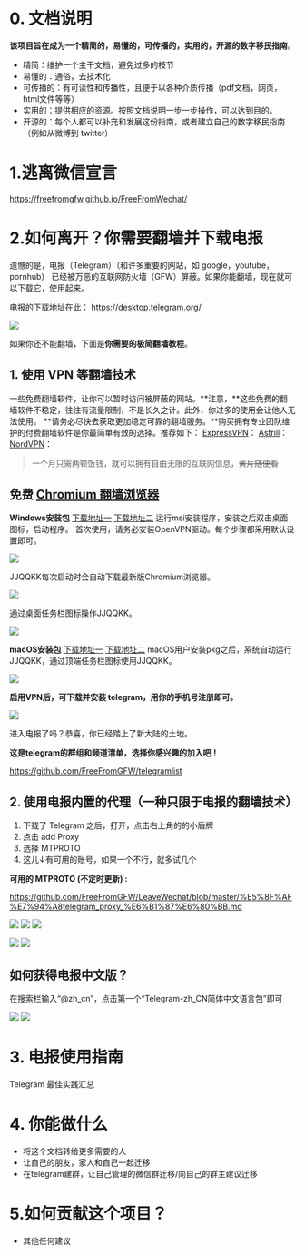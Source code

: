 # 0. 文档说明

**该项目旨在成为一个精简的，易懂的，可传播的，实用的，开源的数字移民指南**。

- 精简：维护一个主干文档，避免过多的枝节
- 易懂的：通俗，去技术化
- 可传播的：有可读性和传播性，且便于以各种介质传播（pdf文档，网页，html文件等等）
- 实用的：提供相应的资源。按照文档说明一步一步操作，可以达到目的。
- 开源的：每个人都可以补充和发展这份指南，或者建立自己的数字移民指南（例如从微博到 twitter）


# 1.逃离微信宣言  

https://freefromgfw.github.io/FreeFromWechat/

# 2.如何离开？你需要翻墙并下载电报

遗憾的是，电报（Telegram）（和许多重要的网站，如 google，youtube，pornhub） 已经被万恶的互联网防火墙（GFW）屏蔽。如果你能翻墙，现在就可以下载它，使用起来。

电报的下载地址在此：
https://desktop.telegram.org/ 

![](https://paper-attachments.dropbox.com/s_16D361C7C27E60B2A9BC5B5F5A303825ECE82F835FA5A2701247B36958104B1F_1581272694312_image.png)


如果你还不能翻墙，下面是**你需要的极简翻墙教程**。

## 1. 使用 VPN 等翻墙技术

一些免费翻墙软件，让你可以暂时访问被屏蔽的网站。**注意，**这些免费的翻墙软件不稳定，往往有流量限制，不是长久之计。此外，你过多的使用会让他人无法使用。
**请务必尽快去获取更加稳定可靠的翻墙服务。**购买拥有专业团队维护的付费翻墙软件是你最简单有效的选择。推荐如下：
[ExpressVPN](https://www.expressvpn.com/)：
[Astrill](https://www.astrill.com/)：
[NordVPN](https://nordvpn.com/zh/special/?utm_medium=affiliate&utm_term&utm_content&utm_campaign=off15&utm_source=aff36598)：

> 一个月只需两顿饭钱，就可以拥有自由无限的互联网信息，~~黄片随便看~~
## **免费** [**Chromium 翻墙浏览器**](https://github.com/syk989666/jjqqkk-chromium-#%E4%B8%8B%E8%BD%BDjjqqkk)

**Windows安装包**
[下载地址一](http://5.1.70.143/JJQQKK-2.6.7.msi)
[下载地址二](https://github.com/jjqqkk/chromium/releases/download/80.0.3983.2/JJQQKK-2.6.7.msi)
运行msi安装程序，安装之后双击桌面图标，启动程序。
首次使用，请务必安装OpenVPN驱动。每个步骤都采用默认设置即可。

![](https://github.com/jjqqkk/chromium/raw/master/images/windows-install-driver.png)


JJQQKK每次启动时会自动下载最新版Chromium浏览器。

![](https://github.com/jjqqkk/chromium/raw/master/images/windows-getting-chrome.png)


通过桌面任务栏图标操作JJQQKK。

![](https://github.com/jjqqkk/chromium/raw/master/images/windows-tray.png)


**macOS安装包**
[下载地址一](http://5.1.70.143/JJQQKK-2.6.7.pkg)
[下载地址二](https://github.com/jjqqkk/chromium/releases/download/80.0.3983.2/JJQQKK-2.6.7.pkg)
macOS用户安装pkg之后，系统自动运行JJQQKK，通过顶端任务栏图标使用JJQQKK。

![](https://github.com/jjqqkk/chromium/raw/master/images/mac-icon.png)



**启用VPN后，可下载并安装 telegram，用你的手机号注册即可。**


![](https://paper-attachments.dropbox.com/s_16D361C7C27E60B2A9BC5B5F5A303825ECE82F835FA5A2701247B36958104B1F_1581272778676_image.png)


进入电报了吗？恭喜，你已经踏上了新大陆的土地。

**这是telegram的群组和频道清单，选择你感兴趣的加入吧！**

https://github.com/FreeFromGFW/telegramlist



## 2. 使用电报内置的代理（一种只限于电报的翻墙技术）


1. 下载了 Telegram 之后，打开，点击右上角的的小盾牌
2. 点击 add Proxy
3. 选择 MTPROTO
4. 这儿↓有可用的账号，如果一个不行，就多试几个

**可用的 MTPROTO (不定时更新) :**

https://github.com/FreeFromGFW/LeaveWechat/blob/master/%E5%8F%AF%E7%94%A8telegram_proxy_%E6%B1%87%E6%80%BB.md

![](https://paper-attachments.dropbox.com/s_16D361C7C27E60B2A9BC5B5F5A303825ECE82F835FA5A2701247B36958104B1F_1581321067482_image.png)
![](https://paper-attachments.dropbox.com/s_16D361C7C27E60B2A9BC5B5F5A303825ECE82F835FA5A2701247B36958104B1F_1581323167085_image.png)
![](https://paper-attachments.dropbox.com/s_16D361C7C27E60B2A9BC5B5F5A303825ECE82F835FA5A2701247B36958104B1F_1581323182646_image.png)

![](https://paper-attachments.dropbox.com/s_16D361C7C27E60B2A9BC5B5F5A303825ECE82F835FA5A2701247B36958104B1F_1581323195216_image.png)
![](https://paper-attachments.dropbox.com/s_16D361C7C27E60B2A9BC5B5F5A303825ECE82F835FA5A2701247B36958104B1F_1581326604066_image.png)



## 如何获得电报中文版？

在搜索栏输入“@zh_cn”，点击第一个“Telegram-zh_CN简体中文语言包”即可


![](https://paper-attachments.dropbox.com/s_16D361C7C27E60B2A9BC5B5F5A303825ECE82F835FA5A2701247B36958104B1F_1581321592605_image.png)
![](https://paper-attachments.dropbox.com/s_16D361C7C27E60B2A9BC5B5F5A303825ECE82F835FA5A2701247B36958104B1F_1581321704002_image.png)


# 3. 电报使用指南 

Telegram 最佳实践汇总

# 4. 你能做什么
- 将这个文档转给更多需要的人
- 让自己的朋友，家人和自己一起迁移
- 在telegram建群，让自己管理的微信群迁移/向自己的群主建议迁移


# 5.如何贡献这个项目？
- 其他任何建议

